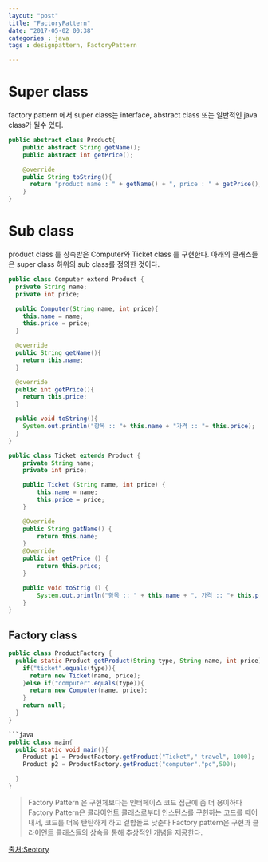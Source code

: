 ```yaml
---
layout: "post"
title: "FactoryPattern"
date: "2017-05-02 00:38"
categories : java
tags : designpattern, FactoryPattern

---
```


# Super class
factory pattern 에서 super class는 interface, abstract class 또는 일반적인 java class가 될수 있다.

```java
public abstract class Product{
    public abstract String getName();
    public abstract int getPrice();

    @override
    public String toString(){
      return "product name : " + getName() + ", price : " + getPrice();
    }
}
```

# Sub class

product class 를 상속받은 Computer와 Ticket class 를 구현한다. 아래의 클래스들은 super class 하위의 sub class를 정의한 것이다.

```java
public class Computer extend Product {
  private String name;
  private int price;

  public Computer(String name, int price){
    this.name = name;
    this.price = price;
  }

  @override
  public String getName(){
    return this.name;
  }

  @override
  public int getPrice(){
    return this.price;
  }

  public void toString(){
    System.out.println("항목 :: "+ this.name + "가격 :: "+ this.price);
  }
}
```

```java
public class Ticket extends Product {
    private String name;
    private int price;

    public Ticket (String name, int price) {
        this.name = name;
        this.price = price;
    }

    @Override
    public String getName() {
        return this.name;
    }
    @Override
    public int getPrice () {
        return this.price;
    }

    public void toStrig () {
        System.out.println("항목 :: " + this.name + ", 가격 :: "+ this.price);
    }
}
```

## Factory class

```java
public class ProductFactory {
  public static Product getProduct(String type, String name, int price){
    if("ticket".equals(type)){
      return new Ticket(name, price);
    }else if("computer".equals(type)){
      return new Computer(name, price);
    }
    return null;
  }
}

```java
public class main{
  public static void main(){
    Product p1 = ProductFactory.getProduct("Ticket"," travel", 1000);
    Product p2 = ProductFactory.getProduct("computer","pc",500);

  }
}
```

>Factory Pattern 은 구현체보다는 인터페이스 코드 접근에 좀 더 용이하다
> Factory Pattern은 클라이언트 클래스로부터 인스턴스를 구현하는 코드를 떼어내서, 코드를 더욱 탄탄하게 하고 결합돌르 낮춘다
>  Factory pattern은 구현과 클라이언트 클래스들의 상속을 통해 추상적인 개념을 제공한다.


[출처:Seotory](https://blog.seotory.com/post/2016/08/java-factory-pattern)
